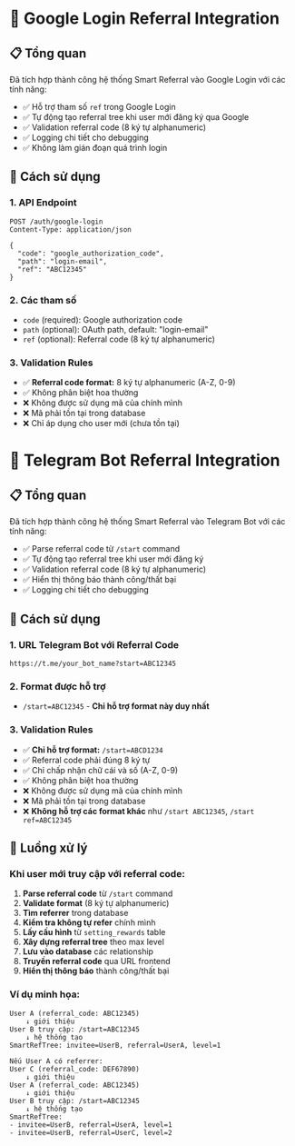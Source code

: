 
# 🔐 Google Login Referral Integration

## 📋 Tổng quan

Đã tích hợp thành công hệ thống Smart Referral vào Google Login với các tính năng:

- ✅ Hỗ trợ tham số `ref` trong Google Login
- ✅ Tự động tạo referral tree khi user mới đăng ký qua Google
- ✅ Validation referral code (8 ký tự alphanumeric)
- ✅ Logging chi tiết cho debugging
- ✅ Không làm gián đoạn quá trình login

## 🚀 Cách sử dụng

### 1. **API Endpoint**

```http
POST /auth/google-login
Content-Type: application/json

{
  "code": "google_authorization_code",
  "path": "login-email",
  "ref": "ABC12345"
}
```

### 2. **Các tham số**

- `code` (required): Google authorization code
- `path` (optional): OAuth path, default: "login-email"
- `ref` (optional): Referral code (8 ký tự alphanumeric)

### 3. **Validation Rules**

- ✅ **Referral code format:** 8 ký tự alphanumeric (A-Z, 0-9)
- ✅ Không phân biệt hoa thường
- ❌ Không được sử dụng mã của chính mình
- ❌ Mã phải tồn tại trong database
- ❌ Chỉ áp dụng cho user mới (chưa tồn tại)


# 🤖 Telegram Bot Referral Integration

## 📋 Tổng quan

Đã tích hợp thành công hệ thống Smart Referral vào Telegram Bot với các tính năng:

- ✅ Parse referral code từ `/start` command
- ✅ Tự động tạo referral tree khi user mới đăng ký
- ✅ Validation referral code (8 ký tự alphanumeric)
- ✅ Hiển thị thông báo thành công/thất bại
- ✅ Logging chi tiết cho debugging

## 🚀 Cách sử dụng

### 1. **URL Telegram Bot với Referral Code**

```
https://t.me/your_bot_name?start=ABC12345
```

### 2. **Format được hỗ trợ**

- `/start=ABC12345` - **Chỉ hỗ trợ format này duy nhất**

### 3. **Validation Rules**

- ✅ **Chỉ hỗ trợ format:** `/start=ABCD1234`
- ✅ Referral code phải đúng 8 ký tự
- ✅ Chỉ chấp nhận chữ cái và số (A-Z, 0-9)
- ✅ Không phân biệt hoa thường
- ❌ Không được sử dụng mã của chính mình
- ❌ Mã phải tồn tại trong database
- ❌ **Không hỗ trợ các format khác** như `/start ABC12345`, `/start ref=ABC12345`

## 🔄 Luồng xử lý

### **Khi user mới truy cập với referral code:**

1. **Parse referral code** từ `/start` command
2. **Validate format** (8 ký tự alphanumeric)
3. **Tìm referrer** trong database
4. **Kiểm tra không tự refer** chính mình
5. **Lấy cấu hình** từ `setting_rewards` table
6. **Xây dựng referral tree** theo max level
7. **Lưu vào database** các relationship
8. **Truyền referral code** qua URL frontend
9. **Hiển thị thông báo** thành công/thất bại

### **Ví dụ minh họa:**

```
User A (referral_code: ABC12345) 
    ↓ giới thiệu
User B truy cập: /start=ABC12345
    ↓ hệ thống tạo
SmartRefTree: invitee=UserB, referral=UserA, level=1

Nếu User A có referrer:
User C (referral_code: DEF67890)
    ↓ giới thiệu  
User A (referral_code: ABC12345)
    ↓ giới thiệu
User B truy cập: /start=ABC12345
    ↓ hệ thống tạo
SmartRefTree: 
- invitee=UserB, referral=UserA, level=1
- invitee=UserB, referral=UserC, level=2
